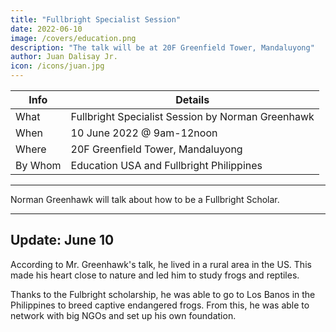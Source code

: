 ```yaml
---
title: "Fullbright Specialist Session"
date: 2022-06-10
image: /covers/education.png
description: "The talk will be at 20F Greenfield Tower, Mandaluyong"
author: Juan Dalisay Jr.
icon: /icons/juan.jpg
---
```


<!-- Dec 21, 2021 -->


Info | Details 
--- | ---
What | Fullbright Specialist Session by Norman Greenhawk
When | 10 June 2022 @ 9am-12noon
Where | 20F Greenfield Tower, Mandaluyong
By Whom | Education USA and Fullbright Philippines

---


Norman Greenhawk will talk about how to be a Fullbright Scholar. 

---

## Update: June 10

According to Mr. Greenhawk's talk, he lived in a rural area in the US. This made his heart close to nature and led him to study frogs and reptiles. 

Thanks to the Fulbright scholarship, he was able to go to Los Banos in the Philippines to breed captive endangered frogs. From this, he was able to network with big NGOs and set up his own foundation.    


<!-- ## Update: June 10 -->

